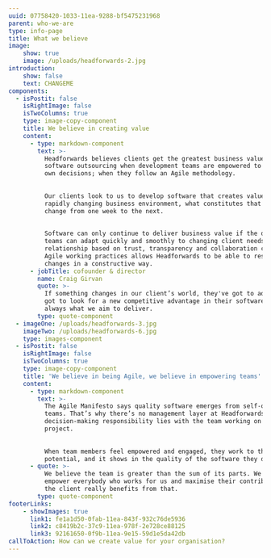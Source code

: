 ```yaml
---
uuid: 07758420-1033-11ea-9288-bf5475231968
parent: who-we-are
type: info-page
title: What we believe
image:
    show: true
    image: /uploads/headforwards-2.jpg
introduction:
    show: false
    text: CHANGEME
components:
  - isPostit: false
    isRightImage: false
    isTwoColumns: true
    type: image-copy-component
    title: We believe in creating value
    content:
      - type: markdown-component
        text: >-
          Headforwards believes clients get the greatest business value from
          software outsourcing when development teams are empowered to make their
          own decisions; when they follow an Agile methodology.
    
    
          Our clients look to us to develop software that creates value but, in a
          rapidly changing business environment, what constitutes that value might
          change from one week to the next.
    
    
          Software can only continue to deliver business value if the development
          teams can adapt quickly and smoothly to changing client needs. A client
          relationship based on trust, transparency and collaboration combined with
          Agile working practices allows Headforwards to be able to respond to
          changes in a constructive way.
      - jobTitle: cofounder & director
        name: Craig Girvan
        quote: >-
          If something changes in our client’s world, they've got to adapt, they've
          got to look for a new competitive advantage in their software and that’s
          always what we aim to deliver.
        type: quote-component
  - imageOne: /uploads/headforwards-3.jpg
    imageTwo: /uploads/headforwards-6.jpg
    type: images-component
  - isPostit: false
    isRightImage: false
    isTwoColumns: true
    type: image-copy-component
    title: 'We believe in being Agile, we believe in empowering teams'
    content:
      - type: markdown-component
        text: >-
          The Agile Manifesto says quality software emerges from self-organising
          teams. That’s why there’s no management layer at Headforwards. Instead,
          decision-making responsibility lies with the team working on each client
          project.
    
    
          When team members feel empowered and engaged, they work to their full
          potential, and it shows in the quality of the software they deliver.
      - quote: >-
          We believe the team is greater than the sum of its parts. We want to
          empower everybody who works for us and maximise their contribution – and
          the client really benefits from that.
        type: quote-component
footerLinks:
    - showImages: true
      link1: fe1a1d50-0fab-11ea-843f-932c76de5936
      link2: c8419b2c-37c9-11ea-978f-2e728ce88125
      link3: 92161650-0f9b-11ea-9e15-59d1e5da42db
callToAction: How can we create value for your organisation?
---
```


